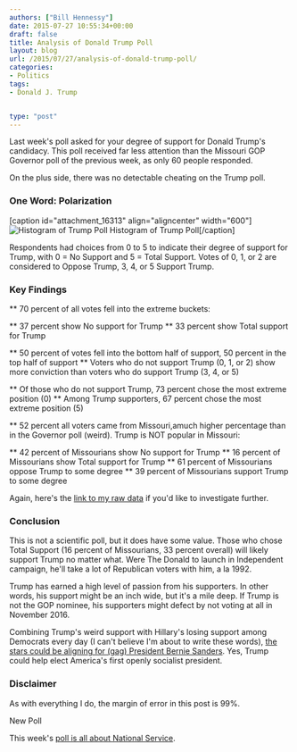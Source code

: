 ```yaml
---
authors: ["Bill Hennessy"]
date: 2015-07-27 10:55:34+00:00
draft: false
title: Analysis of Donald Trump Poll
layout: blog
url: /2015/07/27/analysis-of-donald-trump-poll/
categories:
- Politics
tags:
- Donald J. Trump


type: "post"
---
```


Last week's poll asked for your degree of support for Donald Trump's candidacy. This poll received far less attention than the Missouri GOP Governor poll of the previous week, as only 60 people responded.

On the plus side, there was no detectable cheating on the Trump poll.



### One Word: Polarization



[caption id="attachment_16313" align="aligncenter" width="600"]![Histogram of Trump Poll](https://hennessysview.com/wp-content/uploads/2015/07/image.png)
Histogram of Trump Poll[/caption]

Respondents had choices from 0 to 5 to indicate their degree of support for Trump, with 0 = No Support and 5 = Total Support. Votes of 0, 1, or 2 are considered to Oppose Trump, 3, 4, or 5 Support Trump.



### Key Findings






** 70 percent of all votes fell into the extreme buckets:

** 37 percent show No support for Trump
** 33 percent show Total support for Trump


** 50 percent of votes fell into the bottom half of support, 50 percent in the top half of support
** Voters who do not support Trump (0, 1, or 2) show more conviction than voters who do support Trump (3, 4, or 5)

** Of those who do not support Trump, 73 percent chose the most extreme position (0)
** Among Trump supporters, 67 percent chose the most extreme position (5)


** 52 percent all voters came from Missouri,amuch higher percentage than in the Governor poll (weird). Trump is NOT popular in Missouri:

** 42 percent of Missourians show No support for Trump
** 16 percent of Missourians show Total support for Trump
** 61 percent of Missourians oppose Trump to some degree
** 39 percent of Missourians support Trump to some degree




Again, here's the [link to my raw data](https://docs.google.com/spreadsheets/d/1elEBTOtv__NO_iBq55GfA7461MBXBvuhXCjnYeEcYV4/edit?usp=sharing) if you'd like to investigate further.



### Conclusion



This is not a scientific poll, but it does have some value. Those who chose Total Support (16 percent of Missourians, 33 percent overall) will likely support Trump no matter what. Were The Donald to launch in Independent campaign, he'll take a lot of Republican voters with him, a la 1992.

Trump has earned a high level of passion from his supporters. In other words, his support might be an inch wide, but it's a mile deep. If Trump is not the GOP nominee, his supporters might defect by not voting at all in November 2016.

Combining Trump's weird support with Hillary's losing support among Democrats every day (I can't believe I'm about to write these words), [the stars could be aligning for (gag) President Bernie Sanders](https://www.zerohedge.com/news/2015-07-26/clinton-favorability-plunges-sanders-surges-amid-classified-emails-scandal). Yes, Trump could help elect America's first openly socialist president.



### Disclaimer



As with everything I do, the margin of error in this post is 99%.

New Poll

This week's [poll is all about National Service](https://wp.me/p3daxv-4fb).
